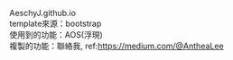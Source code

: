 AeschyJ.github.io<br>
template來源：bootstrap<br>
使用到的功能：AOS(浮現)<br>
複製的功能：聯絡我, ref:https://medium.com/@AntheaLee<br>
